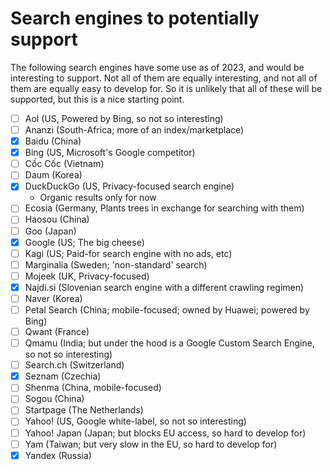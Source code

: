 # Search engines to potentially support

The following search engines have some use as of 2023, and would be
interesting to support. Not all of them are equally interesting, and not all
of them are equally easy to develop for. So it is unlikely that all of these
will be supported, but this is a nice starting point.

- [ ] Aol (US, Powered by Bing, so not so interesting)
- [ ] Ananzi (South-Africa; more of an index/marketplace)
- [x] Baidu (China)
- [x] Bing (US, Microsoft's Google competitor)
- [ ] Cốc Cốc (Vietnam)
- [ ] Daum (Korea)
- [x] DuckDuckGo (US, Privacy-focused search engine)
    - Organic results only for now
- [ ] Ecosia (Germany, Plants trees in exchange for searching with them)
- [ ] Haosou (China)
- [ ] Goo (Japan)
- [x] Google (US; The big cheese)
- [ ] Kagi (US; Paid-for search engine with no ads, etc)
- [ ] Marginalia (Sweden; 'non-standard' search)
- [ ] Mojeek (UK, Privacy-focused)
- [x] Najdi.si (Slovenian search engine with a different crawling regimen)
- [ ] Naver (Korea)
- [ ] Petal Search (China; mobile-focused; owned by Huawei; powered by Bing)
- [ ] Qwant (France)
- [ ] Qmamu (India; but under the hood is a Google Custom Search Engine, so not so interesting)
- [ ] Search.ch (Switzerland)
- [x] Seznam (Czechia)
- [ ] Shenma (China, mobile-focused)
- [ ] Sogou (China)
- [ ] Startpage (The Netherlands)
- [ ] Yahoo! (US, Google white-label, so not so interesting)
- [ ] Yahoo! Japan (Japan; but blocks EU access, so hard to develop for)
- [ ] Yam (Taiwan; but very slow in the EU, so hard to develop for)
- [x] Yandex (Russia)